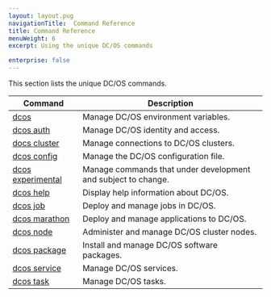 ```yaml
---
layout: layout.pug
navigationTitle:  Command Reference
title: Command Reference
menuWeight: 6
excerpt: Using the unique DC/OS commands

enterprise: false
---
```


<!-- The source repository for this topic is https://github.com/dcos/dcos-docs-site -->

This section lists the unique DC/OS commands.

| Command | Description |
|---------|-------------|
| [dcos](/1.11/cli/command-reference/dcos-auth/)   | Manage DC/OS environment variables. |
| [dcos auth](/1.11/cli/command-reference/dcos-auth/)   |  Manage DC/OS identity and access. |
| [docs cluster](/1.11/cli/command-reference/dcos-cluster/) |  Manage connections to DC/OS clusters. |
| [dcos config](/1.11/cli/command-reference/dcos-config/) |  Manage the DC/OS configuration file. |
| [dcos experimental](/1.11/cli/command-reference/dcos-experimental/) | Manage commands that under development and subject to change. |
| [dcos help](/1.11/cli/command-reference/dcos-help/)    | Display help information about DC/OS.  |
| [dcos job](/1.11/cli/command-reference/dcos-job/)    | Deploy and manage jobs in DC/OS.  |
| [dcos marathon](/1.11/cli/command-reference/dcos-marathon/)  |  Deploy and manage applications to DC/OS.  |
| [dcos node](/1.11/cli/command-reference/dcos-node/)   |  Administer and manage DC/OS cluster nodes.  |
| [dcos package](/1.11/cli/command-reference/dcos-package/) | Install and manage DC/OS software packages. |
| [dcos service](/1.11/cli/command-reference/dcos-service/)  |  Manage DC/OS services.  |
| [dcos task](/1.11/cli/command-reference/dcos-task/)  |  Manage DC/OS tasks.  |
